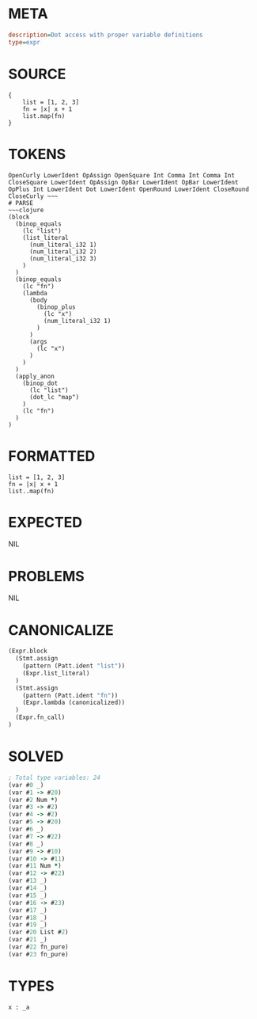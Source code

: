 # META
~~~ini
description=Dot access with proper variable definitions
type=expr
~~~
# SOURCE
~~~roc
{
    list = [1, 2, 3]
    fn = |x| x + 1
    list.map(fn)
}
~~~
# TOKENS
~~~text
OpenCurly LowerIdent OpAssign OpenSquare Int Comma Int Comma Int CloseSquare LowerIdent OpAssign OpBar LowerIdent OpBar LowerIdent OpPlus Int LowerIdent Dot LowerIdent OpenRound LowerIdent CloseRound CloseCurly ~~~
# PARSE
~~~clojure
(block
  (binop_equals
    (lc "list")
    (list_literal
      (num_literal_i32 1)
      (num_literal_i32 2)
      (num_literal_i32 3)
    )
  )
  (binop_equals
    (lc "fn")
    (lambda
      (body
        (binop_plus
          (lc "x")
          (num_literal_i32 1)
        )
      )
      (args
        (lc "x")
      )
    )
  )
  (apply_anon
    (binop_dot
      (lc "list")
      (dot_lc "map")
    )
    (lc "fn")
  )
)
~~~
# FORMATTED
~~~roc
list = [1, 2, 3]
fn = |x| x + 1
list..map(fn)
~~~
# EXPECTED
NIL
# PROBLEMS
NIL
# CANONICALIZE
~~~clojure
(Expr.block
  (Stmt.assign
    (pattern (Patt.ident "list"))
    (Expr.list_literal)
  )
  (Stmt.assign
    (pattern (Patt.ident "fn"))
    (Expr.lambda (canonicalized))
  )
  (Expr.fn_call)
)
~~~
# SOLVED
~~~clojure
; Total type variables: 24
(var #0 _)
(var #1 -> #20)
(var #2 Num *)
(var #3 -> #2)
(var #4 -> #2)
(var #5 -> #20)
(var #6 _)
(var #7 -> #22)
(var #8 _)
(var #9 -> #10)
(var #10 -> #11)
(var #11 Num *)
(var #12 -> #22)
(var #13 _)
(var #14 _)
(var #15 _)
(var #16 -> #23)
(var #17 _)
(var #18 _)
(var #19 _)
(var #20 List #2)
(var #21 _)
(var #22 fn_pure)
(var #23 fn_pure)
~~~
# TYPES
~~~roc
x : _a
~~~
